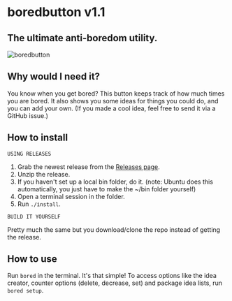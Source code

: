 # boredbutton v1.1
## The ultimate anti-boredom utility.
![boredbutton](https://awo.oooooooooooooo.ooo/i/zhxt.gif)
## Why would I need it?
You know when you get bored? This button keeps track of how much times you are bored. It also shows you some ideas for things you could do, and you can add your own. (If you made a cool idea, feel free to send it via a GitHub issue.)
## How to install
``USING RELEASES``

1. Grab the newest release from the [Releases page](https://github.com/knuxfanwin8/boredbutton/releases). 
2. Unzip the release. 
3. If you haven't set up a local bin folder, do it. (note: Ubuntu does this automatically, you just have to make the ~/bin folder yourself)
4. Open a terminal session in the folder.
5. Run ``./install``.

``BUILD IT YOURSELF``

Pretty much the same but you download/clone the repo instead of getting the release.
## How to use
Run ``bored`` in the terminal. It's that simple!
To access options like the idea creator, counter options (delete, decrease, set) and package idea lists, run ``bored setup``. 

